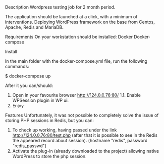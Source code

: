 Description
Wordpress testing job for 2 month period.

The application should be launched at a click, with a minimum of interventions.
Deploying WordPress framework on the base from Centos, Apache, Redis and MariaDB.

Requirements
On your workstation should be installed:
Docker
Docker-compose

Install

In the main folder with the docker-compose.yml file, run the following commands:

$ docker-compose up

After it you can/should:
1. Open in your favourite browser http://124.0.0.76:80/
1.1. Enable WPSession plugin in WP ui.
2. Enjoy


Features
Unfortunately, it was not possible to completely solve the issue of storing PHP sessions in Redis, but you can:
1. To check up working, having passed under the link http://124.0.0.76:80/test.php (after that it is possible to see in the Redis the appeared record about session). (hostname "redis", password "redis_passwd")
2. Activate the plug-in (already downloaded to the project) allowing native WordPress to store the php session.
